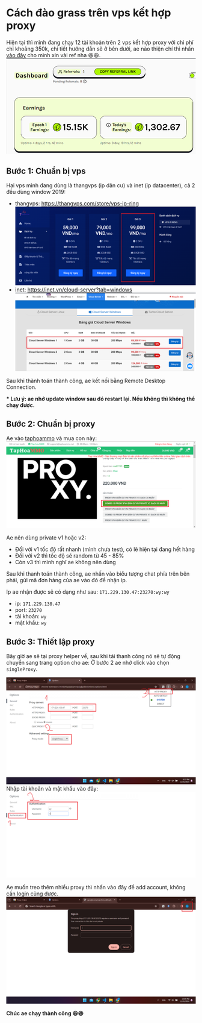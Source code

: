 # Cách đào grass trên vps kết hợp proxy

Hiện tại thì mình đang chạy 12 tài khoản trên 2 vps kết hợp proxy với chi phí chỉ khoảng 350k, chi tiết hướng dẫn sẽ ở bên dưới, ae nào thiện chí thì nhấn [vào đây](https://app.getgrass.io/register/?referralCode=3rfSgfKhjh14XSv) cho mình xin vài ref nha 😆😆.
![intro](intro.png)

## Bước 1: Chuẩn bị vps

Hai vps mình đang dùng là thangvps (ip dân cư) và inet (ip datacenter), cả 2 đều dùng window 2019:

- thangvps: https://thangvps.com/store/vps-ip-ring
  ![thangvps](thangvps.png)
- inet: https://inet.vn/cloud-server?tab=windows
  ![inet](inet.png)

Sau khi thành toán thành công, ae kết nối bằng Remote Desktop Connection.

<strong>\* Lưu ý: ae nhớ update window sau đó restart lại. Nếu không thì không thể chạy được.</strong>

## Bước 2: Chuẩn bị proxy

Ae vào [taphoammo](https://taphoammo.net/gian-hang/cung-cap-proxy-dan-cu-viet-nam_119936) và mua con này:
![taphoammo](taphoammo.png)

Ae nên dùng private v1 hoặc v2:

- Đối với v1 tốc độ rất nhanh (mình chưa test), có lẽ hiện tại đang hết hàng
- Đối với v2 thì tốc độ sẽ random từ 45 - 85%
- Còn v3 thì mình nghĩ ae không nên dùng

Sau khi thanh toán thành công, ae nhấn vào biểu tượng chat phía trên bên phải, gửi mã đơn hàng của ae vào đó để nhận ip.

Ip ae nhận được sẽ có dạng như sau: `171.229.130.47:23270:wy:wy`

- ip: `171.229.130.47`
- port: `23270`
- tài khoản: `wy`
- mật khẩu: `wy`

## Bước 3: Thiết lập proxy

Bây giờ ae sẽ tại proxy helper về, sau khi tải thanh công nó sẽ tự động chuyển sang trang option cho ae: Ở bước 2 ae nhớ click vào chọn `singleProxy`.

![proxy](proxy.png)
Nhập tài khoản và mật khẩu vào đây:
![login](login.png)

Ae muốn treo thêm nhiều proxy thì nhấn vào đây để add account, không cần login cũng được.
![account](account.png)

<strong>Chúc ae chạy thành công 😆😆</strong>
